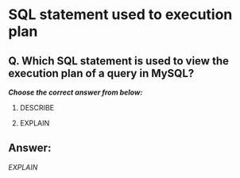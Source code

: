 # SQL statement used to execution plan

## Q. Which SQL statement is used to view the execution plan of a query in MySQL?

***Choose the correct answer from below:***
  
  1. DESCRIBE

  2. EXPLAIN

## Answer:
*EXPLAIN*
